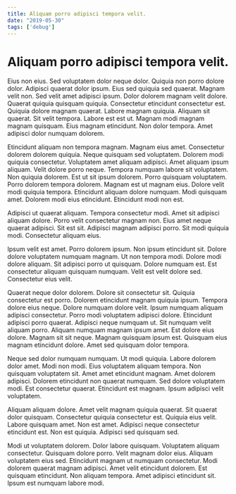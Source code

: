 ```yaml
---
title: Aliquam porro adipisci tempora velit.
date: "2019-05-30"
tags: ['debug']
---
```


# Aliquam porro adipisci tempora velit.

Eius non eius. Sed voluptatem dolor neque dolor. Quiquia non porro dolore dolor. Adipisci quaerat dolor ipsum. Eius sed quiquia sed quaerat. Magnam velit non. Sed velit amet adipisci ipsum. Dolor dolorem magnam velit dolore. Quaerat quiquia quisquam quiquia. Consectetur etincidunt consectetur est. Quiquia dolore magnam quaerat. Labore magnam quiquia. Aliquam sit quaerat. Sit velit tempora. Labore est est ut. Magnam modi magnam magnam quisquam. Eius magnam etincidunt. Non dolor tempora. Amet adipisci dolor numquam dolorem.

Etincidunt aliquam non tempora magnam. Magnam eius amet. Consectetur dolorem dolorem quiquia. Neque quisquam sed voluptatem. Dolorem modi quiquia consectetur. Voluptatem amet aliquam adipisci. Amet aliquam ipsum aliquam. Velit dolore porro neque. Tempora numquam labore sit voluptatem. Non quiquia dolorem. Est ut sit ipsum dolorem. Porro quisquam voluptatem. Porro dolorem tempora dolorem. Magnam est ut magnam eius. Dolore velit modi quiquia tempora. Etincidunt aliquam dolore numquam. Modi quisquam amet. Dolorem modi eius etincidunt. Etincidunt modi non est.

Adipisci ut quaerat aliquam. Tempora consectetur modi. Amet sit adipisci aliquam dolore. Porro velit consectetur magnam non. Eius amet neque quaerat adipisci. Sit est sit. Adipisci magnam adipisci porro. Sit modi quiquia modi. Consectetur aliquam eius.

Ipsum velit est amet. Porro dolorem ipsum. Non ipsum etincidunt sit. Dolore dolore voluptatem numquam magnam. Ut non tempora modi. Dolore modi dolore aliquam. Sit adipisci porro ut quisquam. Dolore numquam est. Est consectetur aliquam quisquam numquam. Velit est velit dolore sed. Consectetur eius velit.

Quaerat neque dolor dolorem. Dolore sit consectetur sit. Quiquia consectetur est porro. Dolorem etincidunt magnam quiquia ipsum. Tempora dolore eius neque. Dolore numquam dolore velit. Ipsum numquam aliquam adipisci consectetur. Porro modi voluptatem adipisci dolore. Etincidunt adipisci porro quaerat. Adipisci neque numquam ut. Sit numquam velit aliquam porro. Aliquam numquam magnam ipsum amet. Est dolore eius dolore. Magnam sit sit neque. Magnam quisquam ipsum est. Quisquam eius magnam etincidunt dolore. Amet sed quisquam dolor tempora.

Neque sed dolor numquam numquam. Ut modi quiquia. Labore dolorem dolor amet. Modi non modi. Eius voluptatem aliquam tempora. Non quisquam voluptatem sit. Amet amet etincidunt magnam. Amet dolorem adipisci. Dolorem etincidunt non quaerat numquam. Sed dolore voluptatem modi. Est consectetur quaerat. Etincidunt est magnam. Ipsum adipisci velit voluptatem.

Aliquam aliquam dolore. Amet velit magnam quiquia quaerat. Sit quaerat dolor quisquam. Consectetur quiquia consectetur est. Quiquia eius velit. Labore quisquam amet. Non est amet. Adipisci neque consectetur etincidunt est. Non est quiquia. Adipisci sed quisquam sed.

Modi ut voluptatem dolorem. Dolor labore quisquam. Voluptatem aliquam consectetur. Quisquam dolore porro. Velit magnam dolor eius. Aliquam voluptatem eius sed. Etincidunt magnam ut numquam consectetur. Modi dolorem quaerat magnam adipisci. Amet velit etincidunt dolorem. Est quisquam etincidunt. Non aliquam tempora. Amet adipisci etincidunt sit. Ipsum est numquam labore modi.
